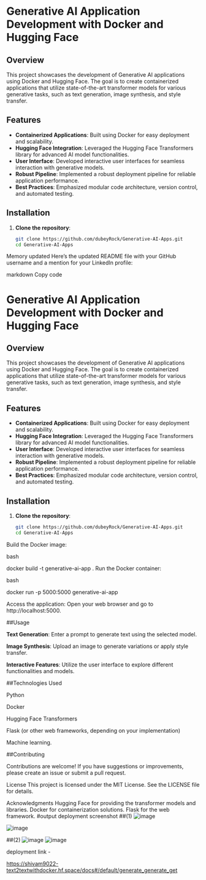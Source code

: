 # Generative AI Application Development with Docker and Hugging Face

## Overview

This project showcases the development of Generative AI applications using Docker and Hugging Face. The goal is to create containerized applications that utilize state-of-the-art transformer models for various generative tasks, such as text generation, image synthesis, and style transfer.

## Features

- **Containerized Applications**: Built using Docker for easy deployment and scalability.
- **Hugging Face Integration**: Leveraged the Hugging Face Transformers library for advanced AI model functionalities.
- **User Interface**: Developed interactive user interfaces for seamless interaction with generative models.
- **Robust Pipeline**: Implemented a robust deployment pipeline for reliable application performance.
- **Best Practices**: Emphasized modular code architecture, version control, and automated testing.

## Installation

1. **Clone the repository**:
   ```bash
   git clone https://github.com/dubeyRock/Generative-AI-Apps.git
   cd Generative-AI-Apps

Memory updated
Here’s the updated README file with your GitHub username and a mention for your LinkedIn profile:

markdown
Copy code
# Generative AI Application Development with Docker and Hugging Face

## Overview

This project showcases the development of Generative AI applications using Docker and Hugging Face. The goal is to create containerized applications that utilize state-of-the-art transformer models for various generative tasks, such as text generation, image synthesis, and style transfer.

## Features

- **Containerized Applications**: Built using Docker for easy deployment and scalability.
- **Hugging Face Integration**: Leveraged the Hugging Face Transformers library for advanced AI model functionalities.
- **User Interface**: Developed interactive user interfaces for seamless interaction with generative models.
- **Robust Pipeline**: Implemented a robust deployment pipeline for reliable application performance.
- **Best Practices**: Emphasized modular code architecture, version control, and automated testing.

## Installation

1. **Clone the repository**:
   ```bash
   git clone https://github.com/dubeyRock/Generative-AI-Apps.git
   cd Generative-AI-Apps
Build the Docker image:

bash

docker build -t generative-ai-app .
Run the Docker container:

bash

docker run -p 5000:5000 generative-ai-app

Access the application: Open your web browser and go to http://localhost:5000.

##Usage

**Text Generation**: Enter a prompt to generate text using the selected model.

**Image Synthesis**: Upload an image to generate variations or apply style transfer.

**Interactive Features**: Utilize the user interface to explore different functionalities and models.

##Technologies Used

Python

Docker

Hugging Face Transformers

Flask (or other web frameworks, depending on your implementation)

Machine learning.

##Contributing

Contributions are welcome! If you have suggestions or improvements, please create an issue or submit a pull request.

License
This project is licensed under the MIT License. See the LICENSE file for details.

Acknowledgments
Hugging Face for providing the transformer models and libraries.
Docker for containerization solutions.
Flask for the web framework.
#output deployment screenshot 
##(1)
![image](https://github.com/user-attachments/assets/16a5587c-fa2a-4c85-a7c7-115ba184f74b)

![image](https://github.com/user-attachments/assets/b25882aa-21da-4275-a82e-e0241cc32c92)

##(2)
![image](https://github.com/user-attachments/assets/10832ab4-9dd3-49b7-82df-bfb91e7499fd)
![image](https://github.com/user-attachments/assets/26a2faed-66ec-4884-8a34-66c911ad21e3)

deployment link - 

https://shivam9022-text2textwithdocker.hf.space/docs#/default/generate_generate_get
